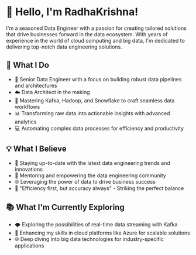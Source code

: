 # 👋 Hello, I'm RadhaKrishna!

I'm a seasoned Data Engineer with a passion for creating tailored solutions that drive businesses forward in the data ecosystem. With years of experience in the world of cloud computing and big data, I'm dedicated to delivering top-notch data engineering solutions.

## 🚀 What I Do

- 💼 Senior Data Engineer with a focus on building robust data pipelines and architectures
- ☁️ Data Architect in the making
- 🌟 Mastering Kafka, Hadoop, and Snowflake to craft seamless data workflows
- 📊 Transforming raw data into actionable insights with advanced analytics
- 💻 Automating complex data processes for efficiency and productivity

## 💡 What I Believe

- 🌱 Staying up-to-date with the latest data engineering trends and innovations
- 💪 Mentoring and empowering the data engineering community
- 🌐 Leveraging the power of data to drive business success
- 🌟 "Efficiency first, but accuracy always" - Striking the perfect balance

## 📚 What I'm Currently Exploring

- 🌩️ Exploring the possibilities of real-time data streaming with Kafka
- 🚀 Enhancing my skills in cloud platforms like Azure for scalable solutions
- 🌐 Deep diving into big data technologies for industry-specific applications
